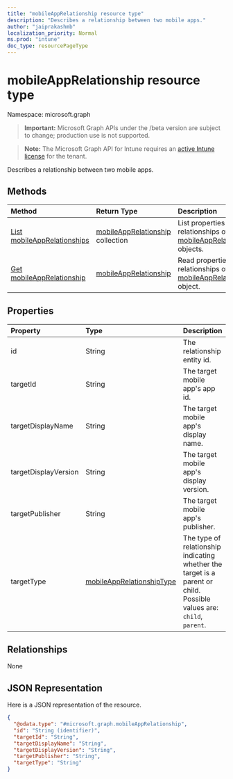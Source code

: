 ```yaml
---
title: "mobileAppRelationship resource type"
description: "Describes a relationship between two mobile apps."
author: "jaiprakashmb"
localization_priority: Normal
ms.prod: "intune"
doc_type: resourcePageType
---
```


# mobileAppRelationship resource type

Namespace: microsoft.graph

> **Important:** Microsoft Graph APIs under the /beta version are subject to change; production use is not supported.

> **Note:** The Microsoft Graph API for Intune requires an [active Intune license](https://go.microsoft.com/fwlink/?linkid=839381) for the tenant.

Describes a relationship between two mobile apps.

## Methods
|Method|Return Type|Description|
|:---|:---|:---|
|[List mobileAppRelationships](../api/intune-apps-mobileapprelationship-list.md)|[mobileAppRelationship](../resources/intune-apps-mobileapprelationship.md) collection|List properties and relationships of the [mobileAppRelationship](../resources/intune-apps-mobileapprelationship.md) objects.|
|[Get mobileAppRelationship](../api/intune-apps-mobileapprelationship-get.md)|[mobileAppRelationship](../resources/intune-apps-mobileapprelationship.md)|Read properties and relationships of the [mobileAppRelationship](../resources/intune-apps-mobileapprelationship.md) object.|

## Properties
|Property|Type|Description|
|:---|:---|:---|
|id|String|The relationship entity id.|
|targetId|String|The target mobile app's app id.|
|targetDisplayName|String|The target mobile app's display name.|
|targetDisplayVersion|String|The target mobile app's display version.|
|targetPublisher|String|The target mobile app's publisher.|
|targetType|[mobileAppRelationshipType](../resources/intune-apps-mobileapprelationshiptype.md)|The type of relationship indicating whether the target is a parent or child. Possible values are: `child`, `parent`.|

## Relationships
None

## JSON Representation
Here is a JSON representation of the resource.
<!-- {
  "blockType": "resource",
  "keyProperty": "id",
  "@odata.type": "microsoft.graph.mobileAppRelationship"
}
-->
``` json
{
  "@odata.type": "#microsoft.graph.mobileAppRelationship",
  "id": "String (identifier)",
  "targetId": "String",
  "targetDisplayName": "String",
  "targetDisplayVersion": "String",
  "targetPublisher": "String",
  "targetType": "String"
}
```
